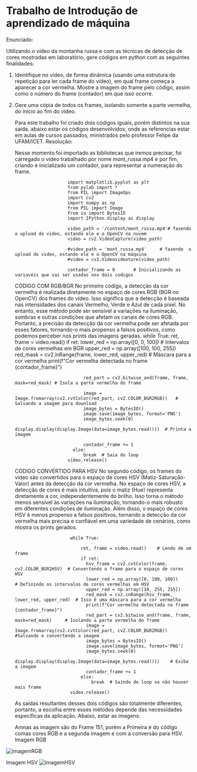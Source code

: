 # Trabalho de Introdução de aprendizado de máquina
Enunciado:

Utilizando o vídeo da montanha russa e com as técnicas de detecção de cores mostradas em laboratório, gere códigos em python com as seguintes finalidades:

1) Identifique no vídeo, de forma dinâmica (usando uma estrutura de repetição para ler cada frame do vídeo), em qual frame começa a aparecer a cor vermelha. Mostre a imagem do frame pelo código, assim como o número do frame (contador) em que isso ocorre.

2) Gere uma cópia de todos os frames, isolando somente a parte vermelha, do início ao fim do vídeo.



   Para este trabalho foi criado dois códigos iguais, porém distintos na sua saída. abaixo estar os códigos desenvolvidos, onde as referencias estar em aulas de cursos passados, ministrados pelo professor Felipe da UFAM/ICET.
    Resolução:

   Nesse momento foi importado as bibliotecas que iremos precisar, foi carregado o vídeo trabalhado por nome mont_russa.mp4 e por fim, criando e inicializado um contador, para representar a numeração do frame.

                           import matplotlib.pyplot as plt
                           from pylab import *
                           from PIL import ImageOps
                           import cv2
                           import numpy as np
                           from PIL import Image
                           from io import BytesIO
                           import IPython.display as display
                           
                           video_path = '/content/mont_russa.mp4'# fazendo  o upload do video, estando ele e o OpenCV na nuvem
                           video = cv2.VideoCapture(video_path)
                           
                           #video_path = 'mont_russa.mp4'     # fazendo  o upload do video, estando ele e o OpenCV na máquina
                           #video = cv2.Videovideoture(video_path)
                           
                           contador_frame = 0       # Inicializando as variavéis que vai ser usadas nos dois codigos
   CÓDIGO COM RGB/BGR
No primeiro código, a detecção da cor vermelha é realizada diretamente no espaço de cores RGB (BGR no OpenCV) dos frames do vídeo. Isso significa que a detecção é baseada nas intensidades dos canais Vermelho, Verde e Azul de cada pixel. No entanto, esse método pode ser sensível a variações na iluminação, sombras e outras condições que afetam os canais de cores RGB. Portanto, a precisão da detecção da cor vermelha pode ser afetada por esses fatores, tornando-o mais propenso a falsos positivos, como podemos perceber nos prints das imagens geradas.
                            while True:
                             ret, frame = video.read()
                             if ret:
                                 lower_red = np.array([0, 0, 100])       # Intervalos de cores vermelhas em BGR
                                 upper_red = np.array([100, 100, 255])
                                 red_mask = cv2.inRange(frame, lower_red, upper_red)    # Máscara para a cor vermelha
                                 print(f"Cor vermelha detectada no frame {contador_frame}")
                         
                                 red_part = cv2.bitwise_and(frame, frame, mask=red_mask) # Isola a parte vermelha do frame
                         
                                 image = Image.fromarray(cv2.cvtColor(red_part, cv2.COLOR_BGR2RGB))   # Salvando a imagem para download
                                 image_bytes = BytesIO()
                                 image.save(image_bytes, format='PNG')
                                 image_bytes.seek(0)
                                 display.display(display.Image(data=image_bytes.read()))  # Printa a imagem
                         
                                 contador_frame += 1
                             else:
                                 break  # Saia do loop
                           video.release()
   CÓDIGO CONVERTIDO PARA HSV
No segundo código, os frames do vídeo são convertidos para o espaço de cores HSV (Matiz-Saturação-Valor) antes da detecção da cor vermelha. No espaço de cores HSV, a detecção de cores é mais intuitiva, pois o matiz (Hue) representa diretamente a cor, independentemente do brilho. Isso torna o método menos sensível às variações na iluminação, tornando-o mais robusto em diferentes condições de iluminação. Além disso, o espaço de cores HSV é menos propenso a falsos positivos, tornando a detecção da cor vermelha mais precisa e confiável em uma variedade de cenários, como mostra os prints gerados.

                            while True:
                               
                                ret, frame = video.read()    # Lendo de um frame
                                if ret:
                                  hsv_frame = cv2.cvtColor(frame, cv2.COLOR_BGR2HSV)  # Convertendo o frame para o espaço de cores HSV
                                  lower_red = np.array([0, 100, 100])                 # Definindo os intervalos de cores vermelhas em HSV
                                  upper_red = np.array([10, 255, 255])
                                  red_mask = cv2.inRange(hsv_frame, lower_red, upper_red)  # Isso é uma máscara para a cor vermelha
                                  print(f"Cor vermelha detectada no frame {contador_frame}")
                                  red_part = cv2.bitwise_and(frame, frame, mask=red_mask)     # Isolando a parte vermelha do frame
                                  image = Image.fromarray(cv2.cvtColor(red_part, cv2.COLOR_BGR2RGB))  #Salvando e convertendo a imagem
                                  image_bytes = BytesIO()
                                  image.save(image_bytes, format='PNG')
                                  image_bytes.seek(0)  
                                  display.display(display.Image(data=image_bytes.read()))    # Exiba a imagem
                                  contador_frame += 1
                                else:
                                    break  # Saindo do loop se não houver mais frame
                            video.release()

   As saídas resultantes desses dois códigos são totalmente diferentes, portanto, a escolha entre esses métodos depende das necessidades específicas da aplicação.
   Abaixo, estar  as imagens:

   Amnas as imagem são do Frame 151, porém a Primeira é do código comas cores RGB e a segunda imagem e com a conversão para HSV.
   Imagem RGB

![imagemRGB](https://github.com/AnaCristina1972/trabalhoIAM_Ana_Cristina_Vieira/assets/88814404/9bf73d5d-7ea3-476d-a9c0-2b5557d4bcc9)

Imagem HSV
![imagemHSV](https://github.com/AnaCristina1972/trabalhoIAM_Ana_Cristina_Vieira/assets/88814404/00417a6a-fa03-4fbb-bf94-314bd45865e8)





   


   
